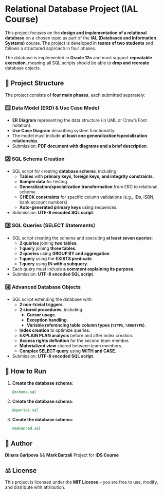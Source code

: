# Relational Database Project (IAL Course)

This project focuses on the **design and implementation of a relational database** on a chosen topic as part of the **IAL (Databases and Information Systems)** course. The project is developed in **teams of two students** and follows a structured approach in four phases.

The database is implemented in **Oracle 12c** and must support **repeatable execution**, meaning all SQL scripts should be able to **drop and recreate** database objects.

## 📌 Project Structure
The project consists of **four main phases**, each submitted separately:

### **1️⃣ Data Model (ERD) & Use Case Model**
- **ER Diagram** representing the data structure (in UML or Crow’s Foot notation).
- **Use Case Diagram** describing system functionality.
- The model must include **at least one generalization/specialization relationship**.
- Submission: **PDF document with diagrams and a brief description**.

### **2️⃣ SQL Schema Creation**
- SQL script for creating **database schema**, including:
  - **Tables** with **primary keys, foreign keys, and integrity constraints**.
  - **Sample data** for testing.
  - **Generalization/specialization transformation** from ERD to relational schema.
  - **CHECK constraints** for specific column validations (e.g., IDs, ISBN, bank account numbers).
  - **Auto-generated primary keys** using sequences.
- Submission: **UTF-8 encoded SQL script**.

### **3️⃣ SQL Queries (SELECT Statements)**
- SQL script creating the schema and executing **at least seven queries**:
  - **2 queries** joining **two tables**.
  - **1 query** joining **three tables**.
  - **2 queries** using **GROUP BY and aggregation**.
  - **1 query** using the **EXISTS predicate**.
  - **1 query** using **IN with a subquery**.
- Each query must include **a comment explaining its purpose**.
- Submission: **UTF-8 encoded SQL script**.

### **4️⃣ Advanced Database Objects**
- SQL script extending the database with:
  - **2 non-trivial triggers**.
  - **2 stored procedures**, including:
    - **Cursor usage**.
    - **Exception handling**.
    - **Variable referencing table column types (`%TYPE`, `%ROWTYPE`)**.
  - **Index creation** to optimize queries.
  - **EXPLAIN PLAN analysis** before and after index creation.
  - **Access rights definition** for the second team member.
  - **Materialized view** shared between team members.
  - **Complex SELECT query** using **WITH and CASE**.
- Submission: **UTF-8 encoded SQL script**.

## 🚀 How to Run
1. **Create the database schema**:
   ```sql
   @schema.sql
2. **Create the database schema**:
   ```sql
   @queries.sql
3. **Create the database schema**:
   ```sql
   @advanced.sql

## 📝 Author
**Dinara Garipova**  && **Mark Barzali**
Project for **IDS Course**    

## ⚖️ License
This project is licensed under the **MIT License** – you are free to use, modify, and distribute with attribution.
